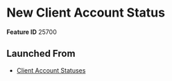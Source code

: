 # New Client Account Status

**Feature ID** 25700

## Launched From

- [Client Account Statuses](Client%20Account%20Statuses.md)











































































